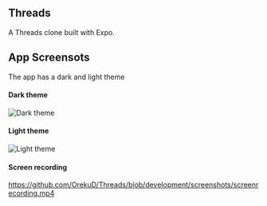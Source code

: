 ## Threads

A Threads clone built with Expo.

## App Screensots

The app has a dark and light theme

#### Dark theme

![Dark theme](https://github.com/OrekuD/Threads/blob/development/screenshots/dark.png)

#### Light theme

![Light theme](https://github.com/OrekuD/Threads/blob/development/screenshots/light.png)

#### Screen recording

https://github.com/OrekuD/Threads/blob/development/screenshots/screenrecording.mp4
